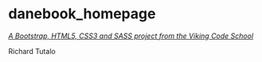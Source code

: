 # danebook_homepage

*[A Bootstrap, HTML5, CSS3 and SASS project from the Viking Code School](http://www.vikingcodeschool.com)*

Richard Tutalo
